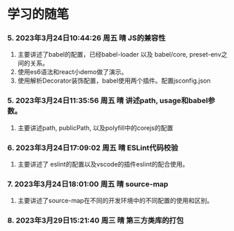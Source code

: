 # 学习的随笔

### 5. 2023年3月24日10:44:26 周五 晴 JS的兼容性  
1. 主要讲述了babel的配置，已经babel-loader 以及 babel/core, preset-env之间的关系。 
2. 使用es6语法和react小demo做了演示。
3. 使用解析Decorator装饰配置，babel使用两个插件。配置jsconfig.json
 
### 5. 2023年3月24日11:35:56 周五 晴 讲述path, usage和babel参数。
1. 主要讲述path, publicPath, 以及polyfill中的corejs的配置

### 6. 2023年3月24日17:09:02 周五 晴 ESLint代码校验
1. 主要讲述了 eslint的配置以及vscode的插件eslint的配合使用。

### 7. 2023年3月24日18:01:00 周五 晴 source-map
1. 主要讲述了source-map在不同的开发环境中的不同配置的使用和区别。
### 8. 2023年3月29日15:21:40 周三 晴 第三方类库的打包